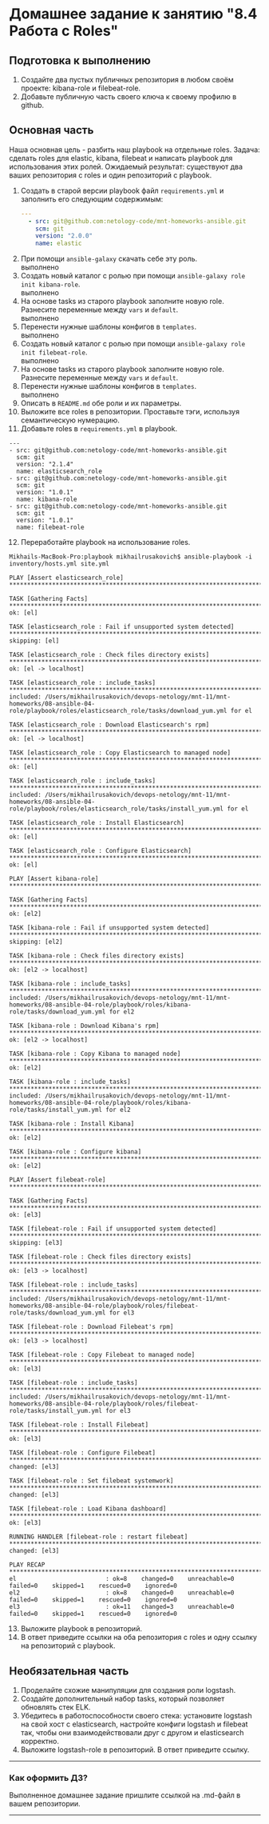 # Домашнее задание к занятию "8.4 Работа с Roles"

## Подготовка к выполнению
1. Создайте два пустых публичных репозитория в любом своём проекте: kibana-role и filebeat-role.
2. Добавьте публичную часть своего ключа к своему профилю в github.

## Основная часть

Наша основная цель - разбить наш playbook на отдельные roles. Задача: сделать roles для elastic, kibana, filebeat и написать playbook для использования этих ролей. Ожидаемый результат: существуют два ваших репозитория с roles и один репозиторий с playbook.

1. Создать в старой версии playbook файл `requirements.yml` и заполнить его следующим содержимым:
   ```yaml
   ---
     - src: git@github.com:netology-code/mnt-homeworks-ansible.git
       scm: git
       version: "2.0.0"
       name: elastic 
   ```
2. При помощи `ansible-galaxy` скачать себе эту роль.</br>
выполнено
3. Создать новый каталог с ролью при помощи `ansible-galaxy role init kibana-role`.</br>
выполнено
4. На основе tasks из старого playbook заполните новую role. Разнесите переменные между `vars` и `default`. </br>
выполнено
5. Перенести нужные шаблоны конфигов в `templates`.</br>
выполнено
6. Создать новый каталог с ролью при помощи `ansible-galaxy role init filebeat-role`.</br>
выполнено
7. На основе tasks из старого playbook заполните новую role. Разнесите переменные между `vars` и `default`. 
8. Перенести нужные шаблоны конфигов в `templates`.</br>
выполнено
9. Описать в `README.md` обе роли и их параметры.
10. Выложите все roles в репозитории. Проставьте тэги, используя семантическую нумерацию.
11. Добавьте roles в `requirements.yml` в playbook.
```commandline
---
- src: git@github.com:netology-code/mnt-homeworks-ansible.git
  scm: git
  version: "2.1.4"
  name: elasticsearch_role
- src: git@github.com:netology-code/mnt-homeworks-ansible.git
  scm: git
  version: "1.0.1"
  name: kibana-role
- src: git@github.com:netology-code/mnt-homeworks-ansible.git
  scm: git
  version: "1.0.1"
  name: filebeat-role

```
12. Переработайте playbook на использование roles.
```commandline
Mikhails-MacBook-Pro:playbook mikhailrusakovich$ ansible-playbook -i inventory/hosts.yml site.yml

PLAY [Assert elasticsearch_role] **********************************************************************************************************************************************

TASK [Gathering Facts] ********************************************************************************************************************************************************
ok: [el]

TASK [elasticsearch_role : Fail if unsupported system detected] ***************************************************************************************************************
skipping: [el]

TASK [elasticsearch_role : Check files directory exists] **********************************************************************************************************************
ok: [el -> localhost]

TASK [elasticsearch_role : include_tasks] *************************************************************************************************************************************
included: /Users/mikhailrusakovich/devops-netology/mnt-11/mnt-homeworks/08-ansible-04-role/playbook/roles/elasticsearch_role/tasks/download_yum.yml for el

TASK [elasticsearch_role : Download Elasticsearch's rpm] **********************************************************************************************************************
ok: [el -> localhost]

TASK [elasticsearch_role : Copy Elasticsearch to managed node] ****************************************************************************************************************
ok: [el]

TASK [elasticsearch_role : include_tasks] *************************************************************************************************************************************
included: /Users/mikhailrusakovich/devops-netology/mnt-11/mnt-homeworks/08-ansible-04-role/playbook/roles/elasticsearch_role/tasks/install_yum.yml for el

TASK [elasticsearch_role : Install Elasticsearch] *****************************************************************************************************************************
ok: [el]

TASK [elasticsearch_role : Configure Elasticsearch] ***************************************************************************************************************************
ok: [el]

PLAY [Assert kibana-role] *****************************************************************************************************************************************************

TASK [Gathering Facts] ********************************************************************************************************************************************************
ok: [el2]

TASK [kibana-role : Fail if unsupported system detected] **********************************************************************************************************************
skipping: [el2]

TASK [kibana-role : Check files directory exists] *****************************************************************************************************************************
ok: [el2 -> localhost]

TASK [kibana-role : include_tasks] ********************************************************************************************************************************************
included: /Users/mikhailrusakovich/devops-netology/mnt-11/mnt-homeworks/08-ansible-04-role/playbook/roles/kibana-role/tasks/download_yum.yml for el2

TASK [kibana-role : Download Kibana's rpm] ************************************************************************************************************************************
ok: [el2 -> localhost]

TASK [kibana-role : Copy Kibana to managed node] ******************************************************************************************************************************
ok: [el2]

TASK [kibana-role : include_tasks] ********************************************************************************************************************************************
included: /Users/mikhailrusakovich/devops-netology/mnt-11/mnt-homeworks/08-ansible-04-role/playbook/roles/kibana-role/tasks/install_yum.yml for el2

TASK [kibana-role : Install Kibana] *******************************************************************************************************************************************
ok: [el2]

TASK [kibana-role : Configure kibana] *****************************************************************************************************************************************
ok: [el2]

PLAY [Assert filebeat-role] ***************************************************************************************************************************************************

TASK [Gathering Facts] ********************************************************************************************************************************************************
ok: [el3]

TASK [filebeat-role : Fail if unsupported system detected] ********************************************************************************************************************
skipping: [el3]

TASK [filebeat-role : Check files directory exists] ***************************************************************************************************************************
ok: [el3 -> localhost]

TASK [filebeat-role : include_tasks] ******************************************************************************************************************************************
included: /Users/mikhailrusakovich/devops-netology/mnt-11/mnt-homeworks/08-ansible-04-role/playbook/roles/filebeat-role/tasks/download_yum.yml for el3

TASK [filebeat-role : Download Filebeat's rpm] ********************************************************************************************************************************
ok: [el3 -> localhost]

TASK [filebeat-role : Copy Filebeat to managed node] **************************************************************************************************************************
ok: [el3]

TASK [filebeat-role : include_tasks] ******************************************************************************************************************************************
included: /Users/mikhailrusakovich/devops-netology/mnt-11/mnt-homeworks/08-ansible-04-role/playbook/roles/filebeat-role/tasks/install_yum.yml for el3

TASK [filebeat-role : Install Filebeat] ***************************************************************************************************************************************
ok: [el3]

TASK [filebeat-role : Configure Filebeat] *************************************************************************************************************************************
changed: [el3]

TASK [filebeat-role : Set filebeat systemwork] ********************************************************************************************************************************
changed: [el3]

TASK [filebeat-role : Load Kibana dashboard] **********************************************************************************************************************************
ok: [el3]

RUNNING HANDLER [filebeat-role : restart filebeat] ****************************************************************************************************************************
changed: [el3]

PLAY RECAP ********************************************************************************************************************************************************************
el                         : ok=8    changed=0    unreachable=0    failed=0    skipped=1    rescued=0    ignored=0   
el2                        : ok=8    changed=0    unreachable=0    failed=0    skipped=1    rescued=0    ignored=0   
el3                        : ok=11   changed=3    unreachable=0    failed=0    skipped=1    rescued=0    ignored=0   
```
13. Выложите playbook в репозиторий.
14. В ответ приведите ссылки на оба репозитория с roles и одну ссылку на репозиторий с playbook.

## Необязательная часть

1. Проделайте схожие манипуляции для создания роли logstash.
2. Создайте дополнительный набор tasks, который позволяет обновлять стек ELK.
3. Убедитесь в работоспособности своего стека: установите logstash на свой хост с elasticsearch, настройте конфиги logstash и filebeat так, чтобы они взаимодействовали друг с другом и elasticsearch корректно.
4. Выложите logstash-role в репозиторий. В ответ приведите ссылку.

---

### Как оформить ДЗ?

Выполненное домашнее задание пришлите ссылкой на .md-файл в вашем репозитории.

---
